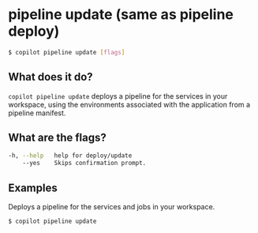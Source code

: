 # pipeline update (same as pipeline deploy)
```bash
$ copilot pipeline update [flags]
```

## What does it do?
`copilot pipeline update` deploys a pipeline for the services in your workspace, using the environments associated with the application from a pipeline manifest.

## What are the flags?
```bash
-h, --help   help for deploy/update
    --yes    Skips confirmation prompt.
```

## Examples
Deploys a pipeline for the services and jobs in your workspace.
```bash
$ copilot pipeline update
```